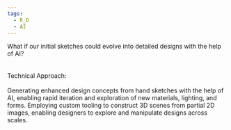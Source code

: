 ```yaml
---
tags:
  - R_D
  - AI
---
```

What if our initial sketches could evolve into detailed designs with the help of AI?​  
​  
​  
Technical Approach:​  
​  
Generating enhanced design concepts from hand sketches with the help of AI, enabling rapid iteration and exploration of new materials, lighting, and forms. Employing custom tooling to construct 3D scenes from partial 2D images, enabling designers to explore and manipulate designs across scales.​